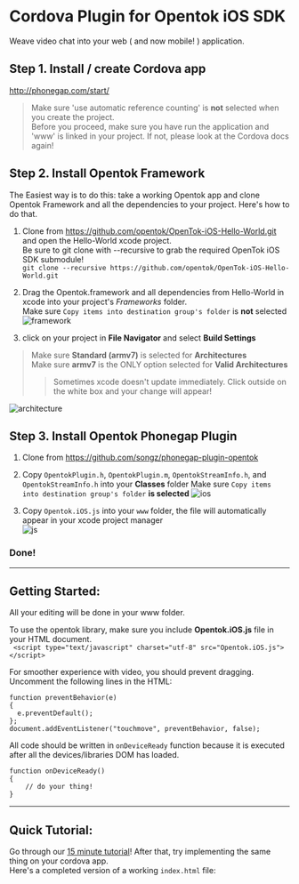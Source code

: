 Cordova Plugin for Opentok iOS SDK
===

Weave video chat into your web ( and now mobile! ) application.

## Step 1. Install / create Cordova app
<http://phonegap.com/start/>
> Make sure 'use automatic reference counting' is **not** selected when you create the project.  
> Before you proceed, make sure you have run the application and 'www' is linked in your project. If not, please look at the Cordova docs again! 

## Step 2. Install Opentok Framework
The Easiest way is to do this: take a working Opentok app and clone Opentok Framework and all the dependencies to your project.  Here's how to do that.

1. Clone from <https://github.com/opentok/OpenTok-iOS-Hello-World.git> and open the Hello-World xcode project.  
Be sure to git clone with --recursive to grab the required OpenTok iOS SDK submodule!  
`git clone --recursive https://github.com/opentok/OpenTok-iOS-Hello-World.git`

2. Drag the Opentok.framework and all dependencies from Hello-World in xcode into your project's *Frameworks* folder.   
Make sure `Copy items into destination group's folder` is **not** selected
![framework](http://songz.github.com/phonegap-plugin-opentok/images/framework.png)

3. click on your project in **File Navigator** and select **Build Settings**  

> Make sure **Standard (armv7)** is selected for **Architectures**  
> Make sure **armv7** is the ONLY option selected for **Valid Architectures**   
>> Sometimes xcode doesn't update immediately. Click outside on the white box and your change will appear!

![architecture](http://songz.github.com/phonegap-plugin-opentok/images/arch.png)

## Step 3. Install Opentok Phonegap Plugin
1. Clone from <https://github.com/songz/phonegap-plugin-opentok>

2. Copy `OpentokPlugin.h`, `OpentokPlugin.m`, `OpentokStreamInfo.h`, and `OpentokStreamInfo.h` into your **Classes** folder
Make sure `Copy items into destination group's folder` **is selected**
![ios](http://songz.github.com/phonegap-plugin-opentok/images/ioslib.png)

3. Copy `Opentok.iOS.js` into your `www` folder, the file will automatically appear in your xcode project manager  
![js](http://songz.github.com/phonegap-plugin-opentok/images/jslib.png)

### Done!

---

## Getting Started:
All your editing will be done in your www folder.

To use the opentok library, make sure you include **Opentok.iOS.js** file in your HTML document.  
` <script type="text/javascript" charset="utf-8" src="Opentok.iOS.js"></script>`

For smoother experience with video, you should prevent dragging. Uncomment the following lines in the HTML:

    function preventBehavior(e) 
    { 
      e.preventDefault(); 
    };
    document.addEventListener("touchmove", preventBehavior, false);

All code should be written in `onDeviceReady` function because it is executed after all the devices/libraries DOM has loaded.

	function onDeviceReady()
	{
		// do your thing!
	}

---

## Quick Tutorial:
Go through our [15 minute tutorial](http://www.tokbox.com/opentok/api/documentation/gettingstarted)! After that, try implementing the same thing on your cordova app.   
Here's a completed version of a working `index.html` file:


